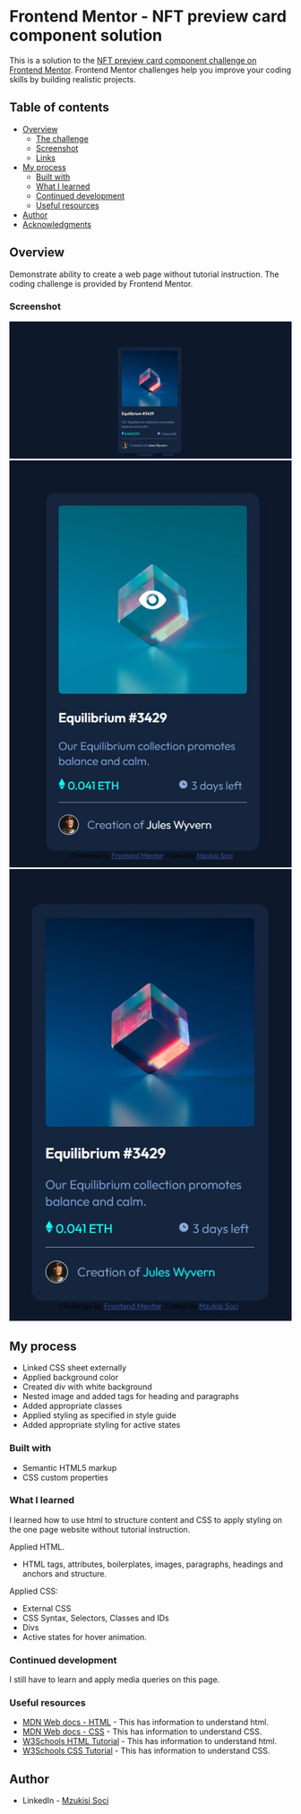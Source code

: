 # Frontend Mentor - NFT preview card component solution

This is a solution to the [NFT preview card component challenge on Frontend Mentor](https://www.frontendmentor.io/challenges/nft-preview-card-component-SbdUL_w0U). Frontend Mentor challenges help you improve your coding skills by building realistic projects.

## Table of contents

- [Overview](#overview)
  - [The challenge](#the-challenge)
  - [Screenshot](#screenshot)
  - [Links](#links)
- [My process](#my-process)
  - [Built with](#built-with)
  - [What I learned](#what-i-learned)
  - [Continued development](#continued-development)
  - [Useful resources](#useful-resources)
- [Author](#author)
- [Acknowledgments](#acknowledgments)

## Overview

Demonstrate ability to create a web page without tutorial instruction. The coding challenge is provided by Frontend Mentor.

### Screenshot

![Desktop Site](Screenshot_Desktop_NFT.jpg)
![Active States](Screenshot_Desktop_NFT_active.jpg)
![Active States](Screenshot_Desktop_NFT_active2.jpg)

## My process

- Linked CSS sheet externally
- Applied background color
- Created div with white background
- Nested image and added tags for heading and paragraphs
- Added appropriate classes
- Applied styling as specified in style guide
- Added appropriate styling for active states

### Built with

- Semantic HTML5 markup
- CSS custom properties

### What I learned

I learned how to use html to structure content and CSS to apply styling on the one page website without tutorial instruction.

Applied HTML.
- HTML tags, attributes, boilerplates, images, paragraphs, headings and anchors and structure.

Applied CSS:
- External CSS
- CSS Syntax, Selectors, Classes and IDs
- Divs
- Active states for hover animation.

### Continued development

I still have to learn and apply media queries on this page.

### Useful resources

- [MDN Web docs - HTML](https://developer.mozilla.org/en-US/docs/Web/HTML) - This has information to understand html.
- [MDN Web docs - CSS](https://developer.mozilla.org/en-US/docs/Web/CSS) - This has information to understand CSS.
- [W3Schools HTML Tutorial](https://www.w3schools.com/html/) - This has information to understand html.
- [W3Schools CSS Tutorial](https://www.w3schools.com/css/) - This has information to understand CSS.

## Author

- LinkedIn - [Mzukisi Soci](https://www.linkedin.com/in/mzukisi-soci-308521140/)
